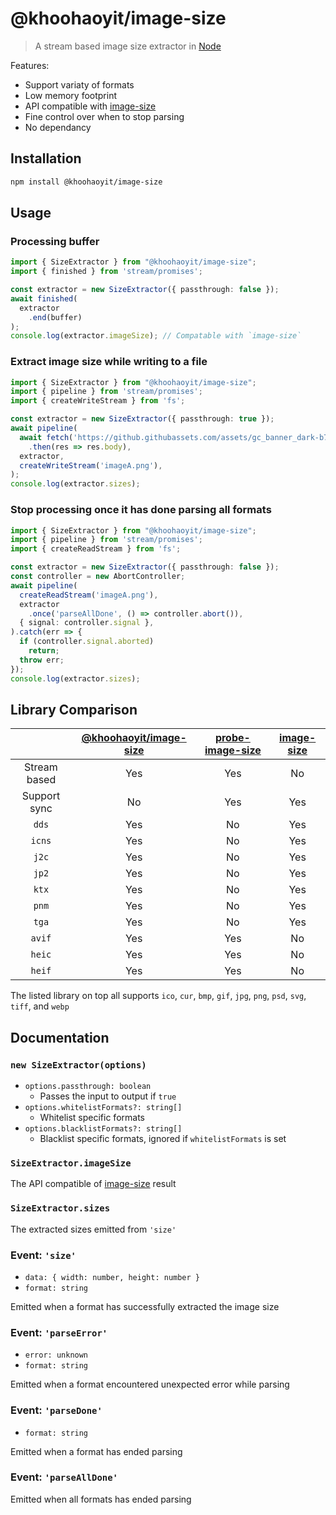 # @khoohaoyit/image-size

> A stream based image size extractor in [Node](https://nodejs.org)

Features:
- Support variaty of formats
- Low memory footprint
- API compatible with [image-size](https://github.com/image-size/image-size)
- Fine control over when to stop parsing
- No dependancy

## Installation
```sh
npm install @khoohaoyit/image-size
```

## Usage

### Processing buffer
```ts
import { SizeExtractor } from "@khoohaoyit/image-size";
import { finished } from 'stream/promises';

const extractor = new SizeExtractor({ passthrough: false });
await finished(
  extractor
    .end(buffer)
);
console.log(extractor.imageSize); // Compatable with `image-size`
```

### Extract image size while writing to a file
```ts
import { SizeExtractor } from "@khoohaoyit/image-size";
import { pipeline } from 'stream/promises';
import { createWriteStream } from 'fs';

const extractor = new SizeExtractor({ passthrough: true });
await pipeline(
  await fetch('https://github.githubassets.com/assets/gc_banner_dark-b73fa80c5473.png')
    .then(res => res.body),
  extractor,
  createWriteStream('imageA.png'),
);
console.log(extractor.sizes);
```

### Stop processing once it has done parsing all formats
```ts
import { SizeExtractor } from "@khoohaoyit/image-size";
import { pipeline } from 'stream/promises';
import { createReadStream } from 'fs';

const extractor = new SizeExtractor({ passthrough: false });
const controller = new AbortController;
await pipeline(
  createReadStream('imageA.png'),
  extractor
    .once('parseAllDone', () => controller.abort()),
  { signal: controller.signal },
).catch(err => {
  if (controller.signal.aborted)
    return;
  throw err;
});
console.log(extractor.sizes);
```

## Library Comparison
|  | [@khoohaoyit/image-size](https://github.com/KhooHaoYit/image-size.git) | [probe-image-size](https://github.com/nodeca/probe-image-size) | [image-size](https://github.com/image-size/image-size) |
| :-: | :-: | :-: | :-: |
| Stream based | Yes | Yes | No |
| Support sync | No | Yes | Yes |
| `dds`  | Yes | No | Yes |
| `icns` | Yes | No | Yes |
| `j2c`  | Yes | No | Yes |
| `jp2`  | Yes | No | Yes |
| `ktx`  | Yes | No | Yes |
| `pnm`  | Yes | No | Yes |
| `tga`  | Yes | No | Yes |
| `avif` | Yes | Yes | No |
| `heic` | Yes | Yes | No |
| `heif` | Yes | Yes | No |

The listed library on top all supports `ico`, `cur`, `bmp`, `gif`, `jpg`, `png`, `psd`, `svg`, `tiff`, and `webp`

## Documentation

### `new SizeExtractor(options)`
- `options.passthrough: boolean`
  - Passes the input to output if `true`
- `options.whitelistFormats?: string[]`
  - Whitelist specific formats
- `options.blacklistFormats?: string[]`
  - Blacklist specific formats, ignored if `whitelistFormats` is set

### `SizeExtractor.imageSize`

The API compatible of [image-size](https://github.com/image-size/image-size) result

### `SizeExtractor.sizes`

The extracted sizes emitted from `'size'`

### Event: `'size'`
- `data: { width: number, height: number }`
- `format: string`

Emitted when a format has successfully extracted the image size

### Event: `'parseError'`
- `error: unknown`
- `format: string`

Emitted when a format encountered unexpected error while parsing

### Event: `'parseDone'`
- `format: string`

Emitted when a format has ended parsing

### Event: `'parseAllDone'`

Emitted when all formats has ended parsing
